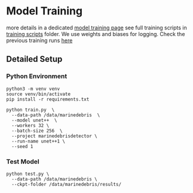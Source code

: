 # Model Training

more details in a dedicated [model training page]()
see full training scripts in [training scripts](training_scripts) folder.
We use weights and biases for logging. Check the previous training runs [here](https://wandb.ai/marccoru/marinedebrisdetector)

## Detailed Setup 

### Python Environment
```
python3 -m venv venv
source venv/bin/activate
pip install -r requirements.txt
```

```
python train.py  \
  --data-path /data/marinedebris  \
  --model unet++  \
  --workers 32 \
  --batch-size 256  \
  --project marinedebrisdetector \
  --run-name unet++1 \
  --seed 1
```

### Test Model

```
python test.py \
  --data-path /data/marinedebris \
  --ckpt-folder /data/marinedebris/results/
```